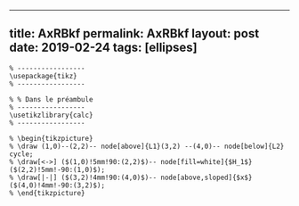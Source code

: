 ---
 title: AxRBkf
 permalink: AxRBkf
 layout: post
 date: 2019-02-24
 tags: [ellipses]
 ---

```latex% % Dans le préambule
% -----------------
\usepackage{tikz}
% -----------------

% % Dans le préambule
% -----------------
\usetikzlibrary{calc}
% -----------------

% \begin{tikzpicture}
% \draw (1,0)--(2,2)-- node[above]{L1}(3,2) --(4,0)-- node[below]{L2} cycle;
% \draw[<->] ($(1,0)!5mm!90:(2,2)$)-- node[fill=white]{$H_1$} ($(2,2)!5mm!-90:(1,0)$);
% \draw[|-|] ($(3,2)!4mm!90:(4,0)$)-- node[above,sloped]{$x$} ($(4,0)!4mm!-90:(3,2)$);
% \end{tikzpicture}
```